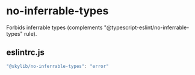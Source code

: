 # no-inferrable-types

Forbids inferrable types (complements "@typescript-eslint/no-inferrable-types" rule).

## eslintrc.js

```ts
"@skylib/no-inferrable-types": "error"
```
